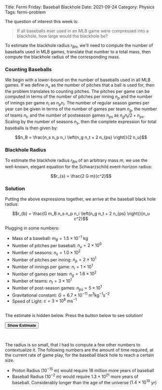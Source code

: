 Title: Fermi Friday: Baseball Blackhole
Date: 2021-09-24
Category: Physics
Tags: fermi-problem

The question of interest this week is:

> If all baseballs ever used in an MLB game were compressed into a blackhole, how large would the blackhole be?

To estimate the blackhole radius $r_{BH}$, we'll need to compute the number of baseballs used in MLB games, translate that number to a total mass, then compute the blackhole radius of the corresponding mass.

### Counting Baseballs

We begin with a lower-bound on the number of baseballs used in all MLB games. If we define $n_u$ as the number of pitches that a ball is used for, then the problem translates to counting pitches. The pitches per game can be computed in terms of the number of pitches per inning $n_p$ and the number of innings per game $n_i$ as $n_p n_i$. The number of regular season games per year  can be given in terms of the number of games per team $n_{g}$, the number of teams $n_{t}$, and the number of postseason games $n_{ps}$ as $n_g n_t / 2 + n_{ps}$. Scaling by the number of seasons $n_s$, then the complete expression for total baseballs is then given by:

$$n_B = \frac{n_s n_p n_i \left(n_g n_t + 2 n_{ps}  \right)}{2 n_u}$$

### Blackhole Radius

To estimate the blackhole radius $r_{BH}$ of an arbitrary mass $m$, we use the well-known, elegant equation for the Schwarzschild event-horizon radius:

$$r_{s} = \frac{2 G m}{c^2}$$

### Solution

Putting the above expressions together, we arrive at the baseball black hole radius:

$$r_{b} = \frac{G m_B n_s n_p n_i \left(n_g n_t + 2 n_{ps}  \right)}{n_u c^2}$$

Plugging in some numbers:

- Mass of a baseball: $m_B = 1.5 \times 10^{-1}$ kg
- Number of pitches per baseball: $n_u = 2 \times 10^0$
- Number of seasons: $n_s = 1.0 \times 10^2$
- Number of pitches per inning: $n_p = 2 \times 10^1$
- Number of innings per game: $n_i = 1 \times 10^1$
- Number of games per team: $n_g = 1.6 \times 10^2$
- Number of teams: $n_t = 3 \times 10^1$
- Number of post-season games: $n_{ps} = 5 \times 10^1$
- Gravitational constant: $G = 6.7 \times 10^{-11}\ \text{m}^3 \text{kg}^{-1}\text{s}^{-2}$
- Speed of Light: $c = 3 \times 10^8\ \text{ms}^{-1}$


<br>
The estimate is hidden below. Press the button below to see solution!

<button class="solution-button" onclick="getElementById('fermi-estimate').style.visibility='visible';"><b>Show
Estimate</b></button>

<p id="fermi-estimate" style="visibility: hidden;">5.4 * 10^-21 m</p>


The radius is so small, that I had to compute a few other numbers to contextualize it. The following numbers are the amount of time required, at the current rate of game play, for the baseball black hole to reach a certain size.

- Proton Radius ($10^{-15}$ m) would require 18 million more years of baseball
- Baseball Radius ($10^{-2}$ m) would require $1.3 \times 10^{21}$ more years of baseball. Considerably longer than the age of the universe ($1.4 \times 10^{10}$ yr)
    
